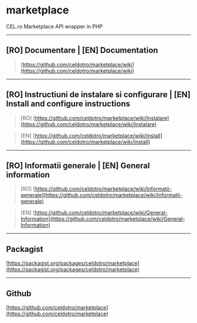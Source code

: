 # marketplace
CEL.ro Marketplace API wrapper in PHP
___
## [RO] Documentare | [EN] Documentation
> [https://github.com/celdotro/marketplace/wiki](https://github.com/celdotro/marketplace/wiki)
___
## [RO] Instructiuni de instalare si configurare | [EN] Install and configure instructions

> [RO] [https://github.com/celdotro/marketplace/wiki/Instalare](https://github.com/celdotro/marketplace/wiki/Instalare)

> [EN] [https://github.com/celdotro/marketplace/wiki/Install](https://github.com/celdotro/marketplace/wiki/Install)
___
## [RO] Informatii generale | [EN] General information
> [RO] [https://github.com/celdotro/marketplace/wiki/Informatii-generale](https://github.com/celdotro/marketplace/wiki/Informatii-generale)

> [EN] [https://github.com/celdotro/marketplace/wiki/General-Information](https://github.com/celdotro/marketplace/wiki/General-Information)
___
## Packagist
[https://packagist.org/packages/celdotro/marketplace](https://packagist.org/packages/celdotro/marketplace)
___
## Github
[https://github.com/celdotro/marketplace](https://github.com/celdotro/marketplace)